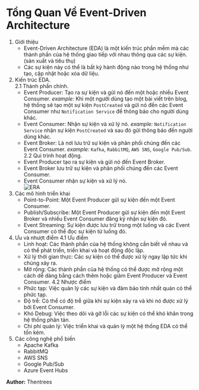 # Tổng Quan Về Event-Driven Architecture
1. Giới thiệu  
   - Event-Driven Architecture (EDA) là một kiến trúc phần mềm mà các thành phần của hệ thống giao tiếp với nhau thông qua các sự kiện.(sản xuất và tiêu thụ)
   - Các sự kiện này có thể là bất kỳ hành động nào trong hệ thống như tạo, cập nhật hoặc xóa dữ liệu.
2. Kiến trúc EDA.  
  2.1 Thành phần chính.  
   - Event Producer: Tạo ra sự kiện và gửi nó đến một hoặc nhiều Event Consumer.
    *example:* Khi một người dùng tạo một bài viết trên blog, hệ thống sẽ tạo một sự kiện `PostCreated` và gửi nó đến các Event Consumer như `Notification Service` để thông báo cho người dùng khác.
   - Event Consumer: Nhận sự kiện và xử lý nó.
    *example:* `Notification Service` nhận sự kiện `PostCreated` và sau đó gửi thông báo đến người dùng khác.
   - Event Broker: Là nơi lưu trữ sự kiện và phân phối chúng đến các Event Consumer.
    *example:* `Kafka`, `RabbitMQ`, `AWS SNS`, `Google Pub/Sub`.  
  2.2 Qui trình hoạt động.
   - Event Producer tạo ra sự kiện và gửi nó đến Event Broker.
   - Event Broker lưu trữ sự kiện và phân phối chúng đến các Event Consumer.
   - Event Consumer nhận sự kiện và xử lý nó.  
   ![ERA](https://images.viblo.asia/d32e8d31-480b-46c7-aab3-b1e85d83f71c.png)
3. Các mô hình triển khai
   - Point-to-Point: Một Event Producer gửi sự kiện đến một Event Consumer.
   - Publish/Subscribe: Một Event Producer gửi sự kiện đến một Event Broker và nhiều Event Consumer đăng ký nhận sự kiện đó.
   - Event Streaming: Sự kiện được lưu trữ trong một luồng và các Event Consumer có thể đọc sự kiện từ luồng đó.
4. Ưu và nhượt điểm
   4.1 Ưu điểm
   - Linh hoạt: Các thành phần của hệ thống không cần biết về nhau và có thể phát triển, triển khai và hoạt động độc lập.
   - Xử lý thời gian thực: Các sự kiện có thể được xử lý ngay lập tức khi chúng xảy ra.
   - Mở rộng: Các thành phần của hệ thống có thể được mở rộng một cách dễ dàng bằng cách thêm hoặc giảm Event Producer và Event Consumer.
   4.2 Nhược điểm
   - Phức tạp: Việc quản lý các sự kiện và đảm bảo tính nhất quán có thể phức tạp.
   - Độ trễ: Có thể có độ trễ giữa khi sự kiện xảy ra và khi nó được xử lý bởi Event Consumer.
   - Khó Debug: Việc theo dõi và gỡ lỗi các sự kiện có thể khó khăn trong hệ thống phân tán.
   - Chi phí quản lý: Việc triển khai và quản lý một hệ thống EDA có thể tốn kém.
5. Các công nghệ phổ biến
    - Apache Kafka
    - RabbitMQ
    - AWS SNS
    - Google Pub/Sub
    - Azure Event Hubs

**Author:** Thentrees
